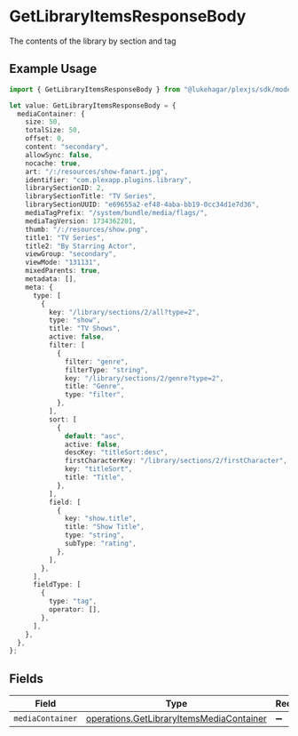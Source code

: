 # GetLibraryItemsResponseBody

The contents of the library by section and tag

## Example Usage

```typescript
import { GetLibraryItemsResponseBody } from "@lukehagar/plexjs/sdk/models/operations";

let value: GetLibraryItemsResponseBody = {
  mediaContainer: {
    size: 50,
    totalSize: 50,
    offset: 0,
    content: "secondary",
    allowSync: false,
    nocache: true,
    art: "/:/resources/show-fanart.jpg",
    identifier: "com.plexapp.plugins.library",
    librarySectionID: 2,
    librarySectionTitle: "TV Series",
    librarySectionUUID: "e69655a2-ef48-4aba-bb19-0cc34d1e7d36",
    mediaTagPrefix: "/system/bundle/media/flags/",
    mediaTagVersion: 1734362201,
    thumb: "/:/resources/show.png",
    title1: "TV Series",
    title2: "By Starring Actor",
    viewGroup: "secondary",
    viewMode: "131131",
    mixedParents: true,
    metadata: [],
    meta: {
      type: [
        {
          key: "/library/sections/2/all?type=2",
          type: "show",
          title: "TV Shows",
          active: false,
          filter: [
            {
              filter: "genre",
              filterType: "string",
              key: "/library/sections/2/genre?type=2",
              title: "Genre",
              type: "filter",
            },
          ],
          sort: [
            {
              default: "asc",
              active: false,
              descKey: "titleSort:desc",
              firstCharacterKey: "/library/sections/2/firstCharacter",
              key: "titleSort",
              title: "Title",
            },
          ],
          field: [
            {
              key: "show.title",
              title: "Show Title",
              type: "string",
              subType: "rating",
            },
          ],
        },
      ],
      fieldType: [
        {
          type: "tag",
          operator: [],
        },
      ],
    },
  },
};
```

## Fields

| Field                                                                                                       | Type                                                                                                        | Required                                                                                                    | Description                                                                                                 |
| ----------------------------------------------------------------------------------------------------------- | ----------------------------------------------------------------------------------------------------------- | ----------------------------------------------------------------------------------------------------------- | ----------------------------------------------------------------------------------------------------------- |
| `mediaContainer`                                                                                            | [operations.GetLibraryItemsMediaContainer](../../../sdk/models/operations/getlibraryitemsmediacontainer.md) | :heavy_minus_sign:                                                                                          | N/A                                                                                                         |